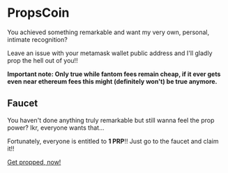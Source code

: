 # PropsCoin
You achieved something remarkable and want my very own, personal, intimate recognition? 

Leave an issue with your metamask wallet public address and I'll gladly prop the hell out of you!!

**Important note: Only true while fantom fees remain cheap, if it ever gets even near ethereum fees this might (definitely won't) be true anymore.**

## Faucet
You haven't done anything truly remarkable but still wanna feel the prop power? Ikr, everyone wants that...

Fortunately, everyone is entitled to **1 PRP**!! Just go to the faucet and claim it!!

[Get propped, now!]()
